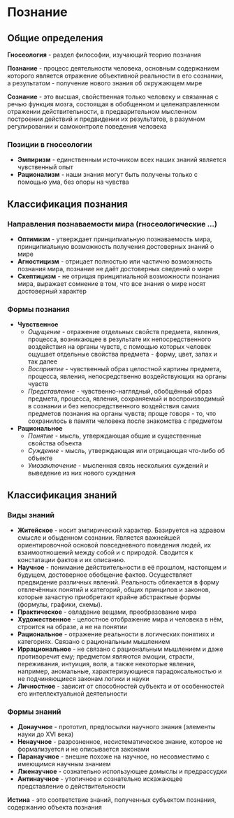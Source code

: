 # Познание

## Общие определения
**Гносеология** - раздел философии, изучающий теорию познания

**Познание** - процесс деятельности человека, основным содержанием которого является отражение объективной реальности в его сознании, а результатом - получение нового знания об окружающем мире

**Сознание** - это высшая, свойственная только человеку и связанная с речью функция мозга, состоящая в обобщенном и целенаправленном отражении действительности, в предварительном мысленном построении действий и предвидении их результатов, в разумном регулировании и самоконтроле поведения человека

### Позиции в гносеологии
- **Эмпиризм** - единственным источником всех наших знаний является чувственный опыт  
- **Рационализм** - наши знания могут быть получены только с помощью ума, без опоры на чувства

## Классификация познания
### Направления познаваемости мира (гносеологические ...)
- **Оптимизм** - утверждает принципиальную познаваемость мира, принципиальную возможность получения достоверных знаний о мире
- **Агностицизм** - отрицает полностью или частично возможность познания мира, познание не даёт достоверных сведений о мире
- **Скептицизм** - не отрицая принципиальной возможности познания мира, выражает сомнение в том, что все знания о мире носят достоверный характер

### Формы познания
- **Чувственное**
	- *Ощущение* - отражение отдельных свойств предмета, явления, процесса, возникающее в результате их непосредственного воздействия на органы чувств, с помощью которых человек ощущает отдельные свойства предмета - форму, цвет, запах и так далее
	- *Восприятие* - чувственный образ целостной картины предмета, процесса, явления, непосредственно воздействующих на органы чувств
	- *Представление* - чувственно-наглядный, обобщённый образ предмета, процесса, явления, сохраняемый и воспроизводимый в сознании и без непосредственного воздействия самих предметов познания на органы чувств; проще говоря - то, что сохранилось в памяти человека после знакомства с предметом
- **Рациональное**
	- *Понятие* - мысль, утверждающая общие и существенные свойства объекта
	- *Суждение* - мысль, утверждающая или отрицающая что-либо об объекте
	- *Умозаключение* - мысленная связь нескольких суждений и выведение из них нового суждения

## Классификация знаний
### Виды знаний
- **Житейское** - носит эмпирический характер. Базируется на здравом смысле и обыденном сознании. Является важнейшей ориентировочной основой повседневного поведения людей, их взаимоотношений между собой и с природой. Сводится к констатации фактов и их описанию.
- **Научное** - понимание действительности в её прошлом, настоящем и будущем, достоверное обобщение фактов. Осуществляет предвидение различных явлений. Реальность облекается в форму отвлечённых понятий и категорий, общих принципов и законов, которые зачастую приобретают крайне абстрактные формы (формулы, графики, схемы).
- **Практическое** - овладение вещами, преобразование мира
- **Художественное** - целостное отображение мира и человека в нём, строится на образе, а не на понятии
- **Рациональное** - отражение реальности в логических понятиях и категориях. Связано с рациональным мышлением
- **Иррациональное** - не связано с рациональным мышлением и даже противоречит ему; предметом являются эмоции, страсти, переживания, интуиция, воля, а также некоторые явления, например, аномальные, характеризующиеся парадоксальностью и не подчиняющиеся законам логики и науки
- **Личностное** - зависит от способностей субъекта и от особенностей его интеллектуальной деятельности

### Формы знаний
- **Донаучное** - прототип, предпосылки научного знания (элементы науки до XVI века)
- **Ненаучное** - разрозненное, несистематическое знание, которое не формализуется и не описывается законами
- **Паранаучное** - внешне похоже на научное, но несовместимо с имеющимся научным знанием
- **Лженаучное** - сознательно использующее домыслы и предрассудки
- **Антинаучное** - утопичное и сознательно искажающее представление о действительности

**Истина** - это соответствие знаний, полученных субъектом познания, содержанию объекта познания
